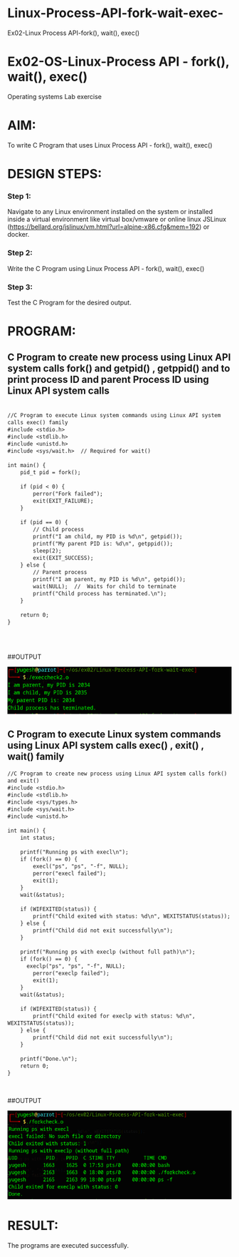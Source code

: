 # Linux-Process-API-fork-wait-exec-
Ex02-Linux Process API-fork(), wait(), exec()
# Ex02-OS-Linux-Process API - fork(), wait(), exec()
Operating systems Lab exercise


# AIM:
To write C Program that uses Linux Process API - fork(), wait(), exec()

# DESIGN STEPS:

### Step 1:

Navigate to any Linux environment installed on the system or installed inside a virtual environment like virtual box/vmware or online linux JSLinux (https://bellard.org/jslinux/vm.html?url=alpine-x86.cfg&mem=192) or docker.

### Step 2:

Write the C Program using Linux Process API - fork(), wait(), exec()

### Step 3:

Test the C Program for the desired output. 

# PROGRAM:

## C Program to create new process using Linux API system calls fork() and getpid() , getppid() and to print process ID and parent Process ID using Linux API system calls

```

//C Program to execute Linux system commands using Linux API system calls exec() family
#include <stdio.h>
#include <stdlib.h>
#include <unistd.h>
#include <sys/wait.h>  // Required for wait()

int main() {
    pid_t pid = fork();

    if (pid < 0) {
        perror("Fork failed");
        exit(EXIT_FAILURE);
    }

    if (pid == 0) {
        // Child process
        printf("I am child, my PID is %d\n", getpid());
        printf("My parent PID is: %d\n", getppid());
        sleep(2);
        exit(EXIT_SUCCESS);
    } else {
        // Parent process
        printf("I am parent, my PID is %d\n", getpid());
        wait(NULL);  //  Waits for child to terminate
        printf("Child process has terminated.\n");
    }

    return 0;
}




```

##OUTPUT

![Alt text](img/screen1.png)






## C Program to execute Linux system commands using Linux API system calls exec() , exit() , wait() family



```
//C Program to create new process using Linux API system calls fork() and exit()
#include <stdio.h>
#include <stdlib.h>
#include <sys/types.h>
#include <sys/wait.h>
#include <unistd.h>

int main() {
    int status;
    
    printf("Running ps with execl\n");
    if (fork() == 0) {
        execl("ps", "ps", "-f", NULL);
        perror("execl failed");
        exit(1);
    }
    wait(&status);
    
    if (WIFEXITED(status)) {
        printf("Child exited with status: %d\n", WEXITSTATUS(status));
    } else {
        printf("Child did not exit successfully\n");
    }
    
    printf("Running ps with execlp (without full path)\n");
    if (fork() == 0) {
      execlp("ps", "ps", "-f", NULL);
        perror("execlp failed");
        exit(1);
    }
    wait(&status);
    
    if (WIFEXITED(status)) {
        printf("Child exited for execlp with status: %d\n", WEXITSTATUS(status));
    } else {
        printf("Child did not exit successfully\n");
    }
    
    printf("Done.\n");
    return 0;
}



```


##OUTPUT


![Alt text](img/screen2.png)


# RESULT:
The programs are executed successfully.
